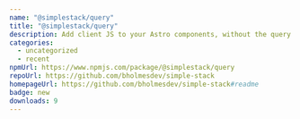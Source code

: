```yaml
---
name: "@simplestack/query"
title: "@simplestack/query"
description: Add client JS to your Astro components, without the query selectors
categories:
  - uncategorized
  - recent
npmUrl: https://www.npmjs.com/package/@simplestack/query
repoUrl: https://github.com/bholmesdev/simple-stack
homepageUrl: https://github.com/bholmesdev/simple-stack#readme
badge: new
downloads: 9
---
```

